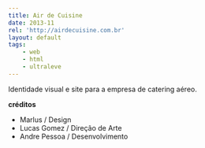 ```yaml
---
title: Air de Cuisine
date: 2013-11
rel: 'http://airdecuisine.com.br'
layout: default
tags:
	- web
	- html
	- ultraleve
---
```


Identidade visual e site para a empresa de catering aéreo.

**créditos**

- Marlus / Design
- Lucas Gomez / Direção de Arte
- Andre Pessoa / Desenvolvimento